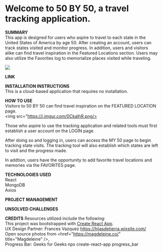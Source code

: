 # Welcome to 50 BY 50, a travel tracking application.

**SUMMARY**<br/>
This app is designed for users who aspire to travel to each state in the United States of America by age 50. After creating an account, users can track states visited and monitor progress. In addition, users and visitors alike can find travel inspiration in the Featured Locations section. Users may also utilize the Favorites log to memorialize places visited while traveling. 

<img src="https://i.imgur.com/nPccIFK.png" />


**LINK**<br/>


**INSTALLATION INSTRUCTIONS**<br/>
This is a cloud-based application that requires no installation. 


**HOW TO USE**<br/>
Visitors to 50 BY 50 can find travel inspiration on the FEATURED LOCATION page.<br/>
<img src="https://i.imgur.com/0CkaIhR.png/>
<br/>

Those who aspire to use the tracking application and related tools must first establish a user account on the LOGIN page. 
<img/>
<br/>

After doing so and logging in, users can access the MY 50 page to begin tracking state visits. The tracking tool will also establish which states are left to visit and the progress made. 
<img/>
<br/>

In addtion, users have the opportunity to add favorite travel locations and memories via the FAVORITES page.
<img/>
<br/>

**TECHNOLOGIES USED**<br/>
React<br/>
MongoDB<br/>
Axios<br/>



**PROJECT MANAGEMENT**


**UNSOLVED CHALLENGES**



**CREDITS**
Resources utilized include the following:<br/>
This project was bootstrapped with [Create React App](https://github.com/facebook/create-react-app).<br/>
UX Design Partner: Frances Vazquez https://hijasdetierra.wixsite.com/<br/>
Open source photos from <href="https://magdeleine.co/" title="Magdeleine" />, <br/> 
Progress Bar: Geeks for Geeks npx create-react-app progress_bar <br/>

